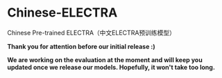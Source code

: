 # Chinese-ELECTRA
Chinese Pre-trained ELECTRA（中文ELECTRA预训练模型）

**Thank you for attention before our initial release :)**

**We are working on the evaluation at the moment and will keep you updated once we release our models. Hopefully, it won't take too long.**

